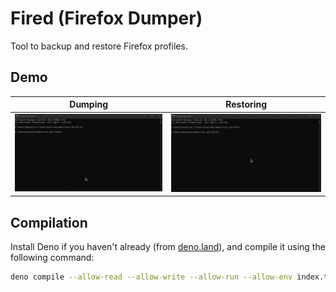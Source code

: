 # Fired (Firefox Dumper)
Tool to backup and restore Firefox profiles.
## Demo
| Dumping     | Restoring   |
| ----------- | ----------- |
| ![](assets/cmd_tWBx6vqe9i.gif) | ![](assets/cmd_1qTWH8PNn2.gif) |
## Compilation
Install Deno if you haven't already (from [deno.land](https://deno.land)), and compile it using the following command:
```bash
deno compile --allow-read --allow-write --allow-run --allow-env index.ts
```
